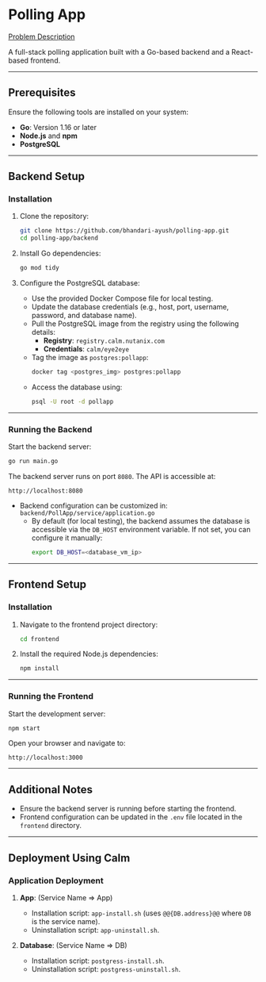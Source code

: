 # Polling App

[Problem Description](https://docs.google.com/document/d/1mp8vuZsSAgvP7B7VnLVuTOHzirz5OopwwlCs81PhiHc/edit?tab=t.0#heading=h.85rgu5bm3g0)

A full-stack polling application built with a Go-based backend and a React-based frontend.

---

## Prerequisites

Ensure the following tools are installed on your system:
- **Go**: Version 1.16 or later
- **Node.js** and **npm**
- **PostgreSQL**

---

## Backend Setup

### Installation

1. Clone the repository:
   ```bash
   git clone https://github.com/bhandari-ayush/polling-app.git
   cd polling-app/backend
   ```

2. Install Go dependencies:
   ```bash
   go mod tidy
   ```

3. Configure the PostgreSQL database:
   - Use the provided Docker Compose file for local testing.
   - Update the database credentials (e.g., host, port, username, password, and database name).
   - Pull the PostgreSQL image from the registry using the following details:
     - **Registry**: `registry.calm.nutanix.com`
     - **Credentials**: `calm/eye2eye`
   - Tag the image as `postgres:pollapp`:
     ```bash
     docker tag <postgres_img> postgres:pollapp
     ```
   - Access the database using:
     ```bash
     psql -U root -d pollapp
     ```

---

### Running the Backend

Start the backend server:
```bash
go run main.go
```

The backend server runs on port `8080`. The API is accessible at:
```
http://localhost:8080
```

- Backend configuration can be customized in:
   `backend/PollApp/service/application.go`
   - By default (for local testing), the backend assumes the database is accessible via the `DB_HOST` environment variable. If not set, you can configure it manually:
     ```bash
     export DB_HOST=<database_vm_ip>
     ```

---

## Frontend Setup

### Installation

1. Navigate to the frontend project directory:
   ```bash
   cd frontend
   ```

2. Install the required Node.js dependencies:
   ```bash
   npm install
   ```

---

### Running the Frontend

Start the development server:
```bash
npm start
```

Open your browser and navigate to:
```
http://localhost:3000
```

---

## Additional Notes

- Ensure the backend server is running before starting the frontend.
- Frontend configuration can be updated in the `.env` file located in the `frontend` directory.

---

## Deployment Using Calm

### Application Deployment
1. **App**: (Service Name => App)
   - Installation script: `app-install.sh` (uses `@@{DB.address}@@` where `DB` is the service name).  
   - Uninstallation script: `app-uninstall.sh`.

2. **Database**: (Service Name => DB)
   - Installation script: `postgress-install.sh`.
   - Uninstallation script: `postgress-uninstall.sh`.




